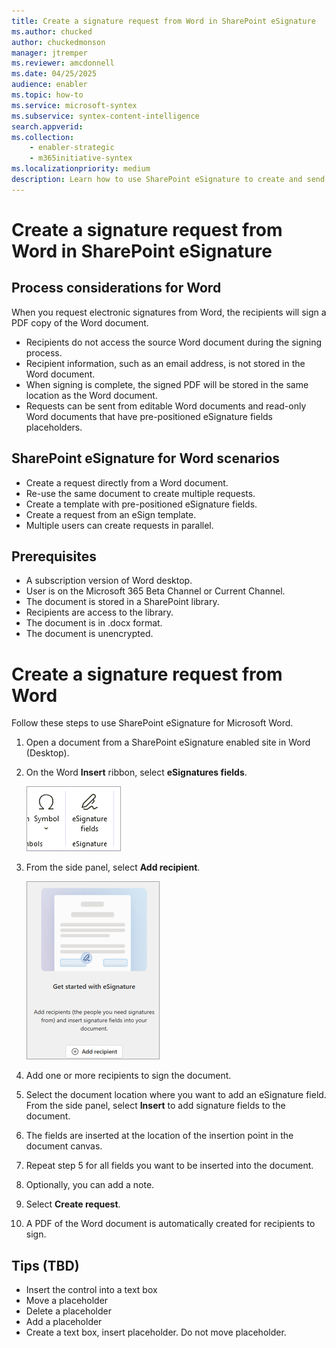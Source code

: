 ```yaml
---
title: Create a signature request from Word in SharePoint eSignature
ms.author: chucked
author: chuckedmonson
manager: jtremper
ms.reviewer: amcdonnell
ms.date: 04/25/2025
audience: enabler
ms.topic: how-to
ms.service: microsoft-syntex
ms.subservice: syntex-content-intelligence
search.appverid: 
ms.collection: 
    - enabler-strategic
    - m365initiative-syntex
ms.localizationpriority: medium
description: Learn how to use SharePoint eSignature to create and send electronic signature requests from a PDF file to people inside and outside of your organization. 
---
```


# Create a signature request from Word in SharePoint eSignature

## Process considerations for Word

When you request electronic signatures from Word, the recipients will sign a PDF copy of the Word document.

- Recipients do not access the source Word document during the signing process.
- Recipient information, such as an email address, is not stored in the Word document.
- When signing is complete, the signed PDF will be stored in the same location as the Word document.
- Requests can be sent from editable Word documents and read-only Word documents that have pre-positioned eSignature fields placeholders.

## SharePoint eSignature for Word scenarios

- Create a request directly from a Word document. 
- Re-use the same document to create multiple requests.
- Create a template with pre-positioned eSignature fields.
- Create a request from an eSign template.
- Multiple users can create requests in parallel.

## Prerequisites

- A subscription version of Word desktop.
- User is on the Microsoft 365 Beta Channel or Current Channel.
- The document is stored in a SharePoint library.
- Recipients are access to the library.
- The document is in .docx format.
- The document is unencrypted.

# Create a signature request from Word

Follow these steps to use SharePoint eSignature for Microsoft Word.

1. Open a document from a SharePoint eSignature enabled site in Word (Desktop).

2. On the Word **Insert** ribbon, select **eSignatures fields**.

    ![Screenshot of the eSignature fields option on the Insert ribbon in Word.](../media/content-understanding/esignature-fields-option-word.png)

3. From the side panel, select **Add recipient**.

    ![Screenshot of the eSignature side panel in Word with the Add recipient option.](../media/content-understanding/esignature-add-recipient-option-word.png)

4. Add one or more recipients to sign the document.
 


5. Select the document location where you want to add an eSignature field. From the side panel, select **Insert** to add signature fields to the document.

6. The fields are inserted at the location of the insertion point in the document canvas.

7. Repeat step 5 for all fields you want to be inserted into the document.

8. Optionally, you can add a note.


9. Select **Create request**.
 
10. A PDF of the Word document is automatically created for recipients to sign.

## Tips (TBD)

- Insert the control into a text box
- Move a placeholder
- Delete a placeholder
- Add a placeholder
- Create a text box, insert placeholder. Do not move placeholder.
